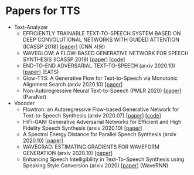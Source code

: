 # Papers for TTS

- Text-Analyzer
    - EFFICIENTLY TRAINABLE TEXT-TO-SPEECH SYSTEM BASED ON DEEP CONVOLUTIONAL NETWORKS WITH GUIDED ATTENTION (ICASSP 2018) [[paper](https://arxiv.org/pdf/1710.08969.pdf)] (CNN 사용)
    - WAVEGLOW: A FLOW-BASED GENERATIVE NETWORK FOR SPEECH SYNTHESIS (ICASSP 2019) [[paper](https://arxiv.org/pdf/1811.00002.pdf)] [[code](https://github.com/NVIDIA/WaveGlow)]
    - END-TO-END ADVERSARIAL TEXT-TO-SPEECH (arxiv 2020.10) [[paper](https://arxiv.org/pdf/2006.03575.pdf)] (EATS)
    - Glow-TTS: A Generative Flow for Text-to-Speech via Monotonic Alignment Search (arxiv 2020.10) [[paper](https://arxiv.org/pdf/2005.11129.pdf)]
    - Non-Autoregressive Neural Text-to-Speech (PMLR 2020) [[paper](http://proceedings.mlr.press/v119/peng20a.html)] (ParaNet)
- Vocoder
    - Flowtron: an Autoregressive Flow-based Generative Network for Text-to-Speech Synthesis (arxiv 2020.07) [[paper](https://arxiv.org/pdf/2005.05957.pdf)] [[code](https://github.com/NVIDIA/flowtron)]
    - HiFi-GAN: Generative Adversarial Networks for Efficient and High Fidelity Speech Synthesis (arxiv 2020.10) [[paper](https://arxiv.org/pdf/2010.05646v2.pdf)]
    - A Spectral Energy Distance for Parallel Speech Synthesis (arxiv 2020.10) [[paper](https://arxiv.org/pdf/2008.01160v2.pdf)]
    - WAVEGRAD: ESTIMATING GRADIENTS FOR WAVEFORM GENERATION (arxiv 2020.10) [[paper](https://wavegrad.github.io/)]
    - Enhancing Speech Intelligibility in Text-To-Speech Synthesis using Speaking Style Conversion (arxiv 2020) [[paper](https://arxiv.org/pdf/2008.05809v1.pdf)] (WaveRNN)
